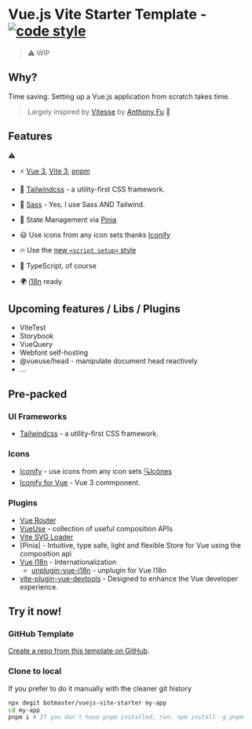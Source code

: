# Vue.js Vite Starter Template - [![code style](https://antfu.me/badge-code-style.svg)](https://github.com/antfu/eslint-config)

> ⚠️ WIP

## Why?
Time saving. Setting up a Vue.js application from scratch takes time.

> Largely inspired by [Vitesse](https://github.com/antfu/vitesse) by [Anthony Fu](https://github.com/antfu) 🙏




## Features
⚠️
- ⚡️ [Vue 3](https://github.com/vuejs/core), [Vite 3](https://github.com/vitejs/vite), [pnpm](https://pnpm.io/)

- 🎨 [Tailwindcss](https://tailwindcss.com/) -  a utility-first CSS framework.

- 📜 [Sass](https://sass-lang.com/) - Yes, I use Sass AND Tailwind.

- 🍍 State Management via [Pinia](https://pinia.vuejs.org/)

- 😃 Use icons from any icon sets thanks [Iconify]([https://github.com/antfu/unocss/tree/main/packages/preset-icons](https://iconify.design/))

- 🔥 Use the [new `<script setup>` style](https://github.com/vuejs/rfcs/pull/227)

- 🦾 TypeScript, of course

- 🌍 [i18n](https://github.com/botmaster/vuejs-vite-starter/tree/main/src/locales) ready


## Upcoming features / Libs / Plugins

- ViteTest
- Storybook
- VueQuery
- Webfont self-hosting
- @vueuse/head - manipulate document head reactively
- ...

## Pre-packed

### UI Frameworks

- [Tailwindcss](https://tailwindcss.com/) - a utility-first CSS framework.

### Icons

- [Iconify](https://iconify.design) - use icons from any icon sets [🔍Icônes](https://icones.netlify.app/)
- [Iconify for Vue](https://iconify.design/docs/icon-components/vue/) - Vue 3 commponent.

### Plugins

- [Vue Router](https://github.com/vuejs/vue-router)
- [VueUse](https://github.com/antfu/vueuse) - collection of useful composition APIs
- [Vite SVG Loader](https://github.com/jpkleemans/vite-svg-loader#vite-svg-loader)
- [Pinia] - Intuitive, type safe, light and flexible Store for Vue using the composition api
- [Vue I18n](https://vue-i18n.intlify.dev/) - Internationalization
  - [unplugin-vue-i18n](https://github.com/intlify/bundle-tools/tree/main/packages/unplugin-vue-i18n) - unplugin for Vue I18n
- [vite-plugin-vue-devtools](https://github.com/webfansplz/vite-plugin-vue-devtools) - Designed to enhance the Vue developer experience.

## Try it now!

### GitHub Template

[Create a repo from this template on GitHub](https://github.com/botmaster/vuejs-vite-starter/generate).

### Clone to local

If you prefer to do it manually with the cleaner git history

```bash
npx degit botmaster/vuejs-vite-starter my-app
cd my-app
pnpm i # If you don't have pnpm installed, run: npm install -g pnpm
```
